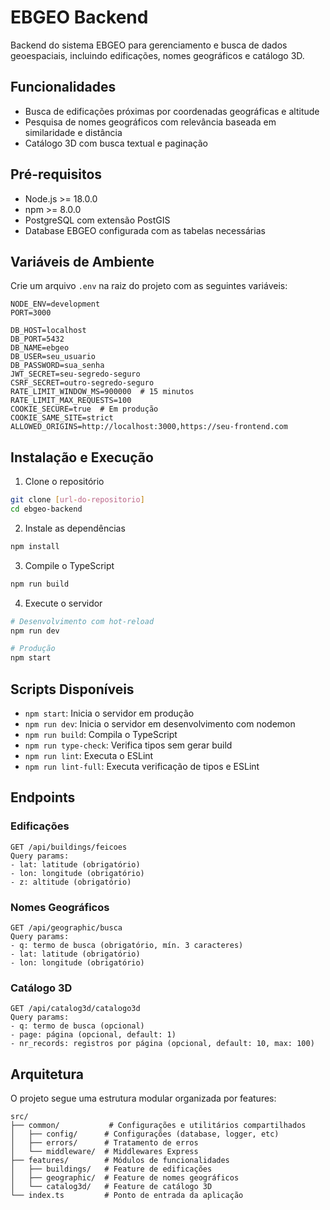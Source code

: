 # EBGEO Backend

Backend do sistema EBGEO para gerenciamento e busca de dados geoespaciais, incluindo edificações, nomes geográficos e catálogo 3D.

## Funcionalidades

- Busca de edificações próximas por coordenadas geográficas e altitude
- Pesquisa de nomes geográficos com relevância baseada em similaridade e distância
- Catálogo 3D com busca textual e paginação

## Pré-requisitos

- Node.js >= 18.0.0
- npm >= 8.0.0
- PostgreSQL com extensão PostGIS
- Database EBGEO configurada com as tabelas necessárias

## Variáveis de Ambiente

Crie um arquivo `.env` na raiz do projeto com as seguintes variáveis:

```env
NODE_ENV=development
PORT=3000

DB_HOST=localhost
DB_PORT=5432
DB_NAME=ebgeo
DB_USER=seu_usuario
DB_PASSWORD=sua_senha
JWT_SECRET=seu-segredo-seguro
CSRF_SECRET=outro-segredo-seguro
RATE_LIMIT_WINDOW_MS=900000  # 15 minutos
RATE_LIMIT_MAX_REQUESTS=100
COOKIE_SECURE=true  # Em produção
COOKIE_SAME_SITE=strict
ALLOWED_ORIGINS=http://localhost:3000,https://seu-frontend.com
```

## Instalação e Execução

1. Clone o repositório
```bash
git clone [url-do-repositorio]
cd ebgeo-backend
```

2. Instale as dependências
```bash
npm install
```

3. Compile o TypeScript
```bash
npm run build
```

4. Execute o servidor
```bash
# Desenvolvimento com hot-reload
npm run dev

# Produção
npm start
```

## Scripts Disponíveis

- `npm start`: Inicia o servidor em produção
- `npm run dev`: Inicia o servidor em desenvolvimento com nodemon
- `npm run build`: Compila o TypeScript
- `npm run type-check`: Verifica tipos sem gerar build
- `npm run lint`: Executa o ESLint
- `npm run lint-full`: Executa verificação de tipos e ESLint

## Endpoints

### Edificações
```
GET /api/buildings/feicoes
Query params:
- lat: latitude (obrigatório)
- lon: longitude (obrigatório)
- z: altitude (obrigatório)
```

### Nomes Geográficos
```
GET /api/geographic/busca
Query params:
- q: termo de busca (obrigatório, mín. 3 caracteres)
- lat: latitude (obrigatório)
- lon: longitude (obrigatório)
```

### Catálogo 3D
```
GET /api/catalog3d/catalogo3d
Query params:
- q: termo de busca (opcional)
- page: página (opcional, default: 1)
- nr_records: registros por página (opcional, default: 10, max: 100)
```

## Arquitetura

O projeto segue uma estrutura modular organizada por features:

```
src/
├── common/           # Configurações e utilitários compartilhados
│   ├── config/      # Configurações (database, logger, etc)
│   ├── errors/      # Tratamento de erros
│   └── middleware/  # Middlewares Express
├── features/        # Módulos de funcionalidades
│   ├── buildings/   # Feature de edificações
│   ├── geographic/  # Feature de nomes geográficos
│   └── catalog3d/   # Feature de catálogo 3D
└── index.ts         # Ponto de entrada da aplicação
```